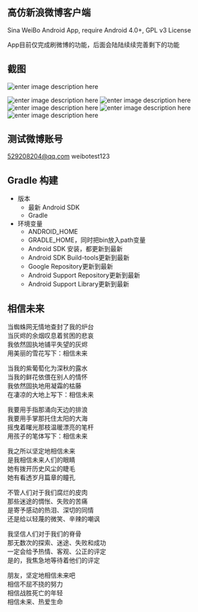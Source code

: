 高仿新浪微博客户端
-----
Sina WeiBo Android App, require Android 4.0+, GPL v3 License

App目前仅完成刷微博的功能，后面会陆陆续续完善剩下的功能

截图
-----
![enter image description here](http://ww1.sinaimg.cn/mw690/691cc151gw1f317wztszhg20810g2e87.gif)

![enter image description here](http://ww1.sinaimg.cn/mw690/691cc151gw1f317uc1rphj209h0go3zt.jpg)
![enter image description here](http://ww3.sinaimg.cn/mw690/691cc151gw1f317udnkncj209g0gomxr.jpg)
![enter image description here](http://ww3.sinaimg.cn/mw690/691cc151gw1f317uesye1j209f0gomyj.jpg)
![enter image description here](http://ww3.sinaimg.cn/mw690/691cc151gw1f317ug513rj209e0go0tq.jpg)
![enter image description here](http://ww3.sinaimg.cn/mw690/691cc151gw1f317ugorndj209e0go3z0.jpg)


测试微博账号
------
529208204@qq.com
weibotest123

Gradle 构建
------
- 版本
	- 最新 Android SDK
	- Gradle
- 环境变量
	- ANDROID_HOME
	- GRADLE_HOME，同时把bin放入path变量
	- Android SDK 安装，都更新到最新
	- Android SDK Build-tools更新到最新
	- Google Repository更新到最新
	- Android Support Repository更新到最新
	- Android Support Library更新到最新


相信未来
-----
当蜘蛛网无情地查封了我的炉台   
当灰烬的余烟叹息着贫困的悲哀   
我依然固执地铺平失望的灰烬   
用美丽的雪花写下：相信未来   

当我的紫葡萄化为深秋的露水   
当我的鲜花依偎在别人的情怀   
我依然固执地用凝霜的枯藤   
在凄凉的大地上写下：相信未来   

我要用手指那涌向天边的排浪  
我要用手掌那托住太阳的大海  
摇曳着曙光那枝温暖漂亮的笔杆   
用孩子的笔体写下：相信未来   

我之所以坚定地相信未来  
是我相信未来人们的眼睛  
她有拨开历史风尘的睫毛  
她有看透岁月篇章的瞳孔  

不管人们对于我们腐烂的皮肉  
那些迷途的惆怅、失败的苦痛  
是寄予感动的热泪、深切的同情   
还是给以轻蔑的微笑、辛辣的嘲讽   

我坚信人们对于我们的脊骨  
那无数次的探索、迷途、失败和成功   
一定会给予热情、客观、公正的评定   
是的，我焦急地等待着他们的评定  

朋友，坚定地相信未来吧  
相信不屈不挠的努力  
相信战胜死亡的年轻  
相信未来、热爱生命  
